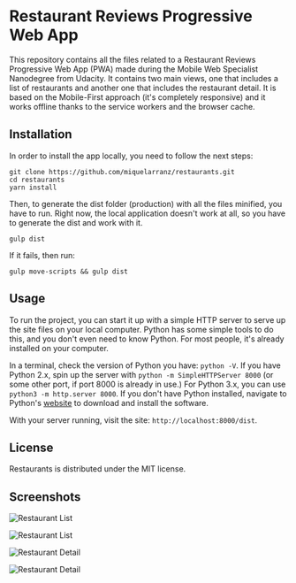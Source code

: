 # Restaurant Reviews Progressive Web App

This repository contains all the files related to a Restaurant Reviews Progressive Web App (PWA) made during the Mobile Web Specialist Nanodegree from Udacity. It contains two main views, one that includes a list of restaurants and another one that includes the restaurant detail. It is based on the Mobile-First approach (it's completely responsive) and it works offline thanks to the service workers and the browser cache.

## Installation

In order to install the app locally, you need to follow the next steps:

```
git clone https://github.com/miquelarranz/restaurants.git
cd restaurants
yarn install
```

Then, to generate the dist folder (production) with all the files minified, you have to run. Right now, the local application doesn't work at all, so you have to generate the dist and work with it.

```
gulp dist
```

If it fails, then run:
```
gulp move-scripts && gulp dist
```

## Usage

To run the project, you can start it up with a simple HTTP server to serve up the site files on your local computer. Python has some simple tools to do this, and you don't even need to know Python. For most people, it's already installed on your computer.

In a terminal, check the version of Python you have: `python -V`. If you have Python 2.x, spin up the server with `python -m SimpleHTTPServer 8000` (or some other port, if port 8000 is already in use.) For Python 3.x, you can use `python3 -m http.server 8000`. If you don't have Python installed, navigate to Python's [website](https://www.python.org/) to download and install the software.

With your server running, visit the site: `http://localhost:8000/dist`.

## License

Restaurants is distributed under the MIT license.

## Screenshots

![Restaurant List](img/docs/restaurant-list-1.png)

![Restaurant List](img/docs/restaurant-list-2.png)

![Restaurant Detail](img/docs/restaurant-detail-1.png)

![Restaurant Detail](img/docs/restaurant-detail-2.png)
